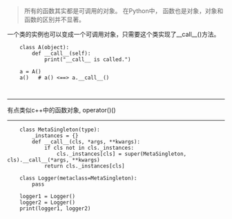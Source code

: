 > 所有的函数其实都是可调用的对象。
在Python中， 函数也是对象，对象和函数的区别并不显著。

一个类的实例也可以变成一个可调用对象，只需要这个类实现了\_\_call\_\_()方法。



```
    class A(object):
        def __call__(self):
            print("__call__ is called.")
    
    a = A()
    a()   # a() <==> a.__call__()

    
```
***
有点类似c++中的函数对象, operator()()
***

```
    class MetaSingleton(type):
        _instances = {}
        def __call__(cls, *args, **kwargs):
            if cls not in cls._instances:
                cls._instances[cls] = super(MetaSingleton, cls).__call__(*args, **kwargs)
            return cls._instances[cls]
    
    class Logger(metaclass=MetaSingleton):
        pass
    
    logger1 = Logger()
    logger2 = Logger()
    print(logger1, logger2)
    
```